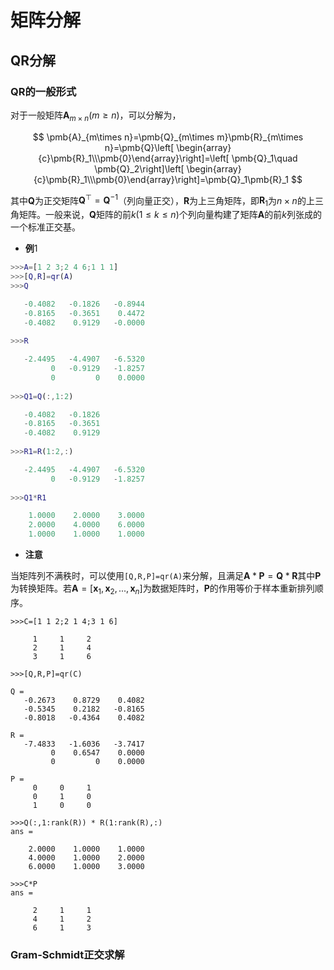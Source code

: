 # 矩阵分解

## QR分解

### QR的一般形式

对于一般矩阵$\pmb{A}_{m\times n}(m\ge n)$，可以分解为，

$$
\pmb{A}_{m\times n}=\pmb{Q}_{m\times m}\pmb{R}_{m\times n}=\pmb{Q}\left[ \begin{array}{c}\pmb{R}_1\\\pmb{0}\end{array}\right]=\left[ \pmb{Q}_1\quad \pmb{Q}_2\right]\left[ \begin{array}{c}\pmb{R}_1\\\pmb{0}\end{array}\right]=\pmb{Q}_1\pmb{R}_1
$$

其中$\pmb{Q}$为正交矩阵$\pmb{Q}^\top=\pmb{Q}^{-1}$（列向量正交），$\pmb{R}$为上三角矩阵，即$\pmb{R}_1$为$n\times n$的上三角矩阵。一般来说，$\pmb{Q}$矩阵的前$k(1\le k\le n)$个列向量构建了矩阵$\pmb{A}$的前$k$列张成的一个标准正交基。

- **例**1

```matlab
>>>A=[1 2 3;2 4 6;1 1 1]
>>>[Q,R]=qr(A)
>>>Q

   -0.4082   -0.1826   -0.8944
   -0.8165   -0.3651    0.4472
   -0.4082    0.9129   -0.0000
   
>>>R

   -2.4495   -4.4907   -6.5320
         0   -0.9129   -1.8257
         0         0    0.0000
         
>>>Q1=Q(:,1:2)

   -0.4082   -0.1826
   -0.8165   -0.3651
   -0.4082    0.9129
   
>>>R1=R(1:2,:)

   -2.4495   -4.4907   -6.5320
         0   -0.9129   -1.8257
         
>>>Q1*R1

    1.0000    2.0000    3.0000
    2.0000    4.0000    6.0000
    1.0000    1.0000    1.0000
```

- **注意**

当矩阵列不满秩时，可以使用`[Q,R,P]=qr(A)`来分解，且满足$\pmb{A}*\pmb{P}=\pmb{Q}*\pmb{R}$其中$\pmb{P}$为转换矩阵。若$\pmb{A}=[\pmb{x}_1,\pmb{x}_2,...,\pmb{x}_n]$为数据矩阵时，$\pmb{P}$的作用等价于样本重新排列顺序。

```
>>>C=[1 1 2;2 1 4;3 1 6]

     1     1     2
     2     1     4
     3     1     6

>>>[Q,R,P]=qr(C)

Q =
   -0.2673    0.8729    0.4082
   -0.5345    0.2182   -0.8165
   -0.8018   -0.4364    0.4082

R =
   -7.4833   -1.6036   -3.7417
         0    0.6547    0.0000
         0         0    0.0000
         
P =
     0     0     1
     0     1     0
     1     0     0

>>>Q(:,1:rank(R)) * R(1:rank(R),:)
ans =

    2.0000    1.0000    1.0000
    4.0000    1.0000    2.0000
    6.0000    1.0000    3.0000

>>>C*P
ans =

     2     1     1
     4     1     2
     6     1     3
```




### Gram-Schmidt正交求解

